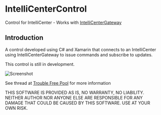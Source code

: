 # IntelliCenterControl

Control for IntelliCenter - Works with [IntelliCenterGateway](https://github.com/mguinness/IntelliCenterGateway)

## Introduction

A control developed using C# and Xamarin that connects to an IntelliCenter using IntelliCenterGateway
to issue commands and subscribe to updates.

This control is still in development.

![Screenshot](https://github.com/rmonty/IntelliCenterControl/blob/master/Screenshot.png)

See thread at [Trouble Free Pool](https://www.troublefreepool.com/threads/intellicenter-web-client-and-its-possible-alternatives.198213/) for more information

THIS SOFTWARE IS PROVIDED AS IS, NO WARRANTY, NO LIABILITY. NEITHER AUTHOR NOR ANYONE ELSE ARE RESPONSIBLE FOR ANY DAMAGE THAT COULD BE CAUSED BY THIS SOFTWARE. USE AT YOUR OWN RISK.
